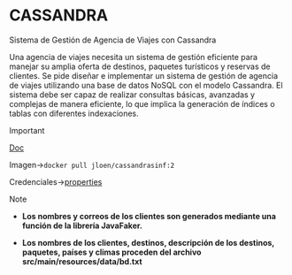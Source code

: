 # CASSANDRA
Sistema de Gestión de Agencia de Viajes con Cassandra

Una agencia de viajes necesita un sistema de gestión eficiente para manejar su amplia oferta de destinos, paquetes turísticos y reservas de clientes. Se pide diseñar e implementar un sistema de gestión de agencia de viajes utilizando una base de datos NoSQL con el modelo Cassandra. El sistema debe ser capaz de realizar consultas básicas, avanzadas y complejas de manera eficiente, lo que implica la generación de índices o tablas con diferentes indexaciones.

> [!important]
> [Doc](https://www.notion.so/jloen/Pr-ctica-1-a4e137d5951e436fa9eb8e2073f820e9?pvs=4)
> 
> Imagen->`docker pull jloen/cassandrasinf:2`
> 
> Credenciales->[properties](src/main/resources/cassandra-config.properties)

> [!note]
> - **Los nombres y correos de los clientes son generados mediante una función de la librería JavaFaker.**
>  
> - **Los nombres de los clientes, destinos, descripción de los destinos, paquetes, países y climas proceden del archivo src/main/resources/data/bd.txt**
